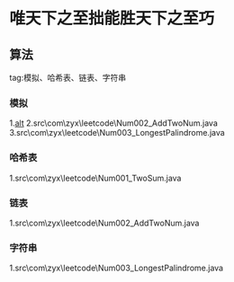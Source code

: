 # 唯天下之至拙能胜天下之至巧

## 算法
tag:模拟、哈希表、链表、字符串

### 模拟
1.[alt](https://github.com/CloudZYX/TheFool-LearningNotes/blob/main/src/com/zyx/leetcode/Num001_TwoSum.java "Num001_TwoSum")
2.src\com\zyx\leetcode\Num002_AddTwoNum.java
3.src\com\zyx\leetcode\Num003_LongestPalindrome.java

### 哈希表
1.src\com\zyx\leetcode\Num001_TwoSum.java

### 链表
1.src\com\zyx\leetcode\Num002_AddTwoNum.java

### 字符串
1.src\com\zyx\leetcode\Num003_LongestPalindrome.java
